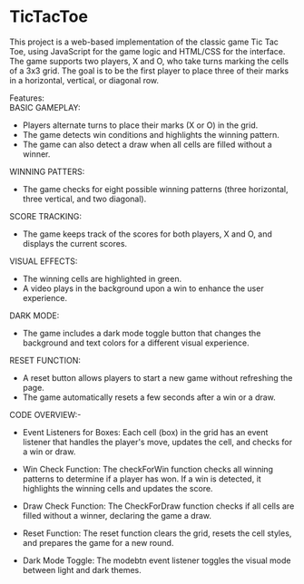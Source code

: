 # TicTacToe
This project is a web-based implementation of the classic game Tic Tac Toe, using JavaScript for the game logic and HTML/CSS for the interface. The game supports two players, X and O, who take turns marking the cells of a 3x3 grid. The goal is to be the first player to place three of their marks in a horizontal, vertical, or diagonal row.

Features:
<br>
BASIC GAMEPLAY:
* Players alternate turns to place their marks (X or O) in the grid.
* The game detects win conditions and highlights the winning pattern.
* The game can also detect a draw when all cells are filled without a winner.

WINNING PATTERS:
* The game checks for eight possible winning patterns (three horizontal, three vertical, and two diagonal).

SCORE TRACKING:
* The game keeps track of the scores for both players, X and O, and displays the current scores.

VISUAL EFFECTS:
* The winning cells are highlighted in green.
* A video plays in the background upon a win to enhance the user experience.

DARK MODE:
* The game includes a dark mode toggle button that changes the background and text colors for a different visual experience.

RESET FUNCTION:
* A reset button allows players to start a new game without refreshing the page.
* The game automatically resets a few seconds after a win or a draw.

CODE OVERVIEW:-

* Event Listeners for Boxes:
Each cell (box) in the grid has an event listener that handles the player's move, updates the cell, and checks for a win or draw.

* Win Check Function:
The checkForWin function checks all winning patterns to determine if a player has won. If a win is detected, it highlights the winning cells and updates the score.

* Draw Check Function:
The CheckForDraw function checks if all cells are filled without a winner, declaring the game a draw.

* Reset Function:
The reset function clears the grid, resets the cell styles, and prepares the game for a new round.

* Dark Mode Toggle:
The modebtn event listener toggles the visual mode between light and dark themes.

